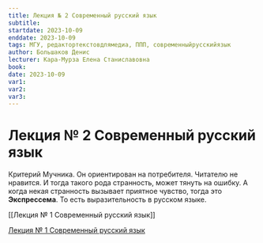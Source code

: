 ```yaml
---
title: Лекция № 2 Современный русский язык
subtitle:
startdate: 2023-10-09
enddate: 2023-10-09
tags: МГУ, редактортекстовдлямедиа, ППП, современныйрусскийязык
author: Большаков Денис
lecturer: Кара-Мурза Елена Станиславовна
book:
date: 2023-10-09
var1:
var2:
var3:
---
```


# Лекция № 2 Современный русский язык


Критерий Мучника. Он ориентирован на потребителя. Читателю не нравится.  И тогда такого рода странность, может тянуть на ошибку. А когда некая странность вызывает приятное чувство, тогда это **Экспрессема**. То есть выразительность в русском языке.

[[Лекция № 1 Современный русский язык]]

[Лекция № 1 Современный русский язык](https://github.com/denisbolshakoff/MSU/blob/main/Современный%20русский%20язык/Лекция%20№%201%20Современный%20русский%20язык.md)